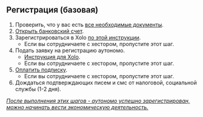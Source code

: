 ## Регистрация (базовая)

1. Проверить, что у вас есть [все необходимые документы](#необходимые-документы-для-регистрации-autónomo).
2. [Открыть банковский счет](#какой-банковский-счет-и-какой-банк-использовать).
3. Зарегистрироваться в Xolo [по этой инструкции](#регистрация-в-xolo).
    - Если вы сотрудничаете с хестором, пропустите этот шаг.
4. Подать заявку на регистрацию аутономо.
   - [Инструкция для Xolo](#регистрация-autónomo-xolo).
   - Если вы сотрудничаете с хестором, пропустите этот шаг.
5. [Оплатить подписку](#оплата-подписки).
   - Если вы сотрудничаете с хестором, пропустите этот шаг.
6. Дождаться подтверждающих писем и смс от налоговой, социальной службы (1-2 дня).

*<u>После выполнения этих шагов - аутономо успешно зарегистрирован, можно начинать вести экономическую деятельность.
</u>*
